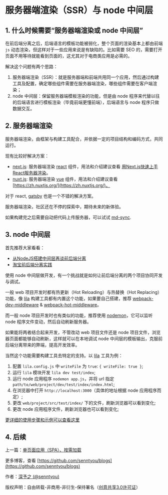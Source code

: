 # 服务器端渲染（SSR）与 node 中间层

## 1. 什么时候需要“服务器端渲染或 node 中间层”

在前后端分离之后，后端语言的模板功能被弱化，整个页面的渲染基本上都由前端 `js` 动态渲染，但这样对于一些应用来说是有缺陷的。比如需要 SEO 的，需要打开页面不用等待就能看到页面的，这尤其对于电商类应用是必需的。

解决这个问题有两个思路：

1. 服务器端渲染（SSR）：就是服务器端和前端共用同一个应用，然后通过构建工具及配置，确定哪些组件需要在服务器端渲染，哪些组件需要在客户端渲染；
2. node 中间层：保留服务器端模板渲染的功能，但是由 node 程序来代替以往的后端语言进行模板渲染（毕竟前端更懂前端），后端语言与 node 程序只做数据交互。

## 2. 服务器端渲染

服务器端渲染，由框架与构建工具配合，并依据一定的项目结构和编码方式，共同运行。

现有比较好解决方案：

* [next.js](https://github.com/zeit/next.js): 服务器端渲染 [react](https://github.com/facebook/react) 组件，用法和介绍建议查看 [用Next.js快速上手React服务器渲染](https://segmentfault.com/p/1210000010368182/read)。
* [nuxt.js](https://github.com/nuxt/nuxt.js): 服务器端渲染 [vue](https://github.com/vuejs/vue) 组件，用法和介绍建议查看 [https://zh.nuxtjs.org/](https://zh.nuxtjs.org/)。

对于 react, [gatsby](https://github.com/gatsbyjs/gatsby) 也是一个不错的解决方案。

服务器端渲染，社区还在不停的探索中，期待未来的新体验。

如果构建完之后需要自动把代码上传服务器，可以试试 [md-sync](https://github.com/senntyou/md-sync).

## 3. node 中间层

首先推荐大家看看：

* [从NodeJS搭建中间层再谈前后端分离](https://blog.csdn.net/baidu_31333625/article/details/66970196)
* [淘宝前后端分离实践](http://2014.jsconf.cn/slides/herman-taobaoweb/index.html)

使用 node 中间层做开发，有一个挑战就是如何让前后端分离的两个项目协同开发与调试。

一般 web 项目开发时都有热更新（Hot Reloading）与热替换（Hot Replacing）功能，像 [lila](https://github.com/senntyou/lila) 构建工具都有内置这个功能，如果要自己搭建，推荐 [webpack-dev-middleware](https://github.com/webpack/webpack-dev-middleware) & [webpack-hot-middleware](https://github.com/webpack-contrib/webpack-hot-middleware)。

而一般 node 项目开发时也有类似的功能，推荐使用 [nodemon](https://github.com/remy/nodemon)，它可以监听 node 程序文件变动，然后自动刷新服务器。

如果能将两者结合起来开发，不管改动 web 项目文件还是 node 项目文件，浏览器页面都能够自动刷新，这样就可以在本地调试 node 中间层的模板输出，克服前后端分离带来的弊端，提高开发效率。

当然这个功能需要构建工具去特定的支持。以 [lila](https://github.com/senntyou/lila) 工具为例：

1. 配置 `lila.config.js` 中 `writeFile` 为 `true`: `{ writeFile: true }`;
2. 运行 `lila` 模块开发 `lila dev test/index`;
3. 运行 node 应用程序 `nodemon app.js`，并将 url 指定 `path/to/web/project/dev/test/index/index.html`;
4. 在浏览器中打开 `http://localhost:3000`（具体的地址根据 node 应用程序而定）;
5. 更改 `web/project/src/test/index/` 下的文件，刷新浏览器可以看到变化;
6. 更改 node 应用程序文件，刷新浏览器也可以看到变化;

[更详细的使用步骤和示例可以查看这里](https://github.com/senntyou/lila/tree/master/examples/07-node)

## 4. 后续

上一篇：[单页面应用（SPA）、按需加载](../architecture/8.md)

更多博客，查看 [https://github.com/senntyou/blogs](https://github.com/senntyou/blogs)

作者：[深予之 (@senntyou)](https://github.com/senntyou)

版权声明：自由转载-非商用-非衍生-保持署名（[创意共享3.0许可证](https://creativecommons.org/licenses/by-nc-nd/3.0/deed.zh)）
